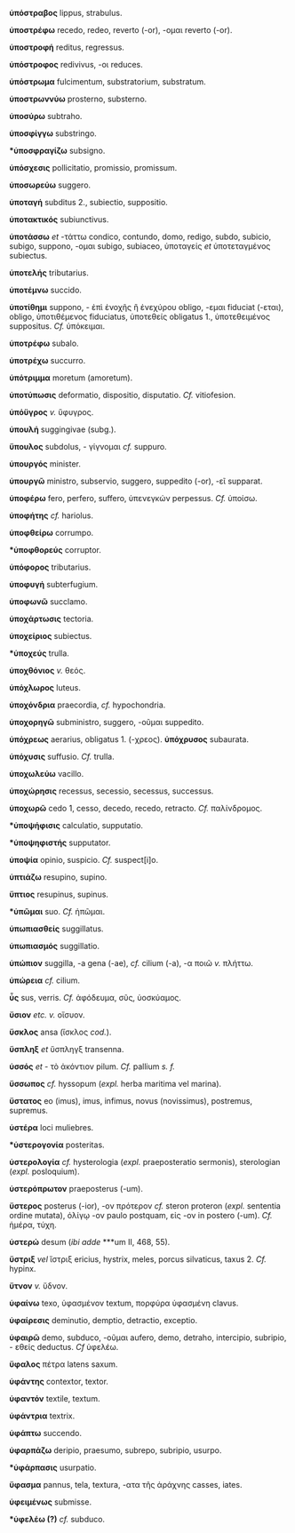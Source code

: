 **ὑπόστραβος** lippus, strabulus.

**ὑποστρέφω** recedo, redeo, reverto (-or), -ομαι reverto (-or).

**ὑποστροφή** reditus, regressus.

**ὑπόστροφος** redivivus, -οι reduces.

**ὑπόστρωμα** fulcimentum, substratorium, substratum.

**ὑποστρωννύω** prosterno, substerno.

**ὑποσύρω** subtraho.

**ὑποσφίγγω** substringo.

**\*ὑποσφραγίζω** subsigno.

**ὑπόσχεσις** pollicitatio, promissio, promissum.

**ὑποσωρεύω** suggero.

**ὑποταγή** subditus 2., subiectio, suppositio.

**ὑποτακτικός** subiunctivus.

**ὑποτάσσω** *et* -τάττω condico, contundo, domo, redigo, subdo,
subicio, subigo, suppono, -ομαι subigo, subiaceo, ὑποταγείς *et*
ὑποτεταγμένος subiectus.

**ὑποτελής** tributarius.

**ὑποτέμνω** succido.

**ὑποτίθημι** suppono, - ἐπὶ ἐνοχῆς ἢ ἐνεχύρου obligo, -εμαι fiduciat
(-εται), obligo, ὑποτιθέμενος fiduciatus, ὑποτεθείς obligatus 1.,
ὑποτεθειμένος suppositus. *Cf.* ὑπόκειμαι.

**ὑποτρέφω** subalo.

**ὑποτρέχω** succurro.

**ὑπότριμμα** moretum (amoretum).

**ὑποτύπωσις** deformatio, dispositio, disputatio. *Cf.* vitiofesion.

**ὑπόϋγρος** *v.* ὕφυγρος.

**ὑπουλή** suggingivae (subg.).

**ὕπουλος** subdolus, - γίγνομαι *cf.* suppuro.

**ὑπουργός** minister.

**ὑπουργῶ** ministro, subservio, suggero, suppedito (-or), -εῖ supparat.

**ὑποφέρω** fero, perfero, suffero, ὑπενεγκών perpessus. *Cf.* ὑποίσω.

**ὑποφήτης** *cf.* hariolus.

**ὑποφθείρω** corrumpo.

**\*ὑποφθορεύς** corruptor.

**ὑπόφορος** tributarius.

**ὑποφυγή** subterfugium.

**ὑποφωνῶ** succlamo.

**ὑποχάρτωσις** tectoria.

**ὑποχείριος** subiectus.

**\*ὑποχεύς** trulla.

**ὑποχθόνιος** *v.* θεός.

**ὑπόχλωρος** luteus.

**ὑποχόνδρια** praecordia, *cf.* hypochondria.

**ὑποχορηγῶ** subministro, suggero, -οῦμαι suppedito.

**ὑπόχρεως** aerarius, obligatus 1. (-χρεος). **ὑπόχρυσος** subaurata.

**ὑπόχυσις** suffusio. *Cf.* trulla.

**ὑποχωλεύω** vacillo.

**ὑποχώρησις** recessus, secessio, secessus, successus.

**ὑποχωρῶ** cedo 1, cesso, decedo, recedo, retracto. *Cf.* παλίνδρομος.

**\*ὑποψήφισις** calculatio, supputatio.

**\*ὑποψηφιστής** supputator.

**ὑποψία** opinio, suspicio. *Cf.* suspect\[i\]o.

**ὑπτιάζω** resupino, supino.

**ὕπτιος** resupinus, supinus.

**\*ὑπῶμαι** suo. *Cf.* ἠπῶμαι.

**ὑπωπιασθείς** suggillatus.

**ὑπωπιασμός** suggillatio.

**ὑπώπιον** suggilIa, -a gena (-ae), *cf.* cilium (-a), -α ποιῶ *v.*
πλήττω.

**ὑπώρεια** *cf.* cilium.

**ὗς** sus, verris. *Cf.* ἀφόδευμα, σῦς, ὑοσκύαμος.

**ὔσιον** *etc. v.* οἴσυον.

**ὕσκλος** ansa (ἴσκλος *cod.*).

**ὕσπληξ** *et* ὕσπληγξ transenna.

**ὑσσός** *et* - τὸ ἀκόντιον pilum. *Cf.* pallium *s. f.*

**ὕσσωπος** *cf.* hyssopum (*expl.* herba maritima vel marina).

**ὕστατος** eo (imus), imus, infimus, novus (novissimus), postremus,
supremus.

**ὑστέρα** loci muliebres.

**\*ὑστερογονία** posteritas.

**ὑστερολογία** *cf.* hysterologia (*expl.* praeposteratio sermonis),
sterologian (*expl.* posloquium).

**ὑστερόπρωτον** praeposterus (-um).

**ὕστερος** posterus (-ior), -ον πρότερον *cf.* steron proteron (*expl.*
sententia ordine mutata), ὀλίγῳ -ον paulo postquam, εἰς -ον in postero
(-um). *Cf.* ἡμέρα, τύχη.

**ὑστερώ** desum (*ibi* *adde* \*\*\*um II, 468, 55).

**ὕστριξ** *vel* ἴστριξ ericius, hystrix, meles, porcus silvaticus,
taxus 2. *Cf.* hypinx.

**ὕτνον** *v.* ὕδνον.

**ὑφαίνω** texo, ὑφασμένον textum, πορφύρα ὑφασμένη clavus.

**ὑφαίρεσις** deminutio, demptio, detractio, exceptio.

**ὑφαιρῶ** demo, subduco, -οῦμαι aufero, demo, detraho, intercipio,
subripio, - εθείς deductus. *Cf* ὑφελέω.

**ὕφαλος** πέτρα latens saxum.

**ὑφάντης** contextor, textor.

**ὑφαντόν** textile, textum.

**ὑφάντρια** textrix.

**ὑφάπτω** succendo.

**ὑφαρπάζω** deripio, praesumo, subrepo, subripio, usurpo.

**\*ὑφάρπασις** usurpatio.

**ὕφασμα** pannus, tela, textura, -ατα τῆς ἀράχνης casses, iates.

**ὑφειμένως** submisse.

**\*ὑφελέω (?)** *cf.* subduco.
